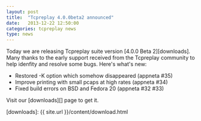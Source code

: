 ```yaml
---
layout: post
title:  "Tcpreplay 4.0.0beta2 announced"
date:   2013-12-22 12:50:00
categories: tcpreplay news
type: news
---
```


Today we are releasing Tcpreplay suite version [4.0.0 Beta 2][downloads]. Many thanks to
the early support received from the Tcpreplay community to help idenfity and
resolve some bugs. Here's what's new:

- Restored -K option which somehow disappeared (appneta #35)
- Improve printing with small pcaps at high rates (appneta #34)
- Fixed build errors on BSD and Fedora 20 (appneta #32 #33)

Visit our [downloads][] page to get it.

[downloads]:      {{ site.url }}/content/download.html
